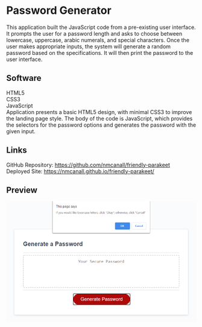 # Password Generator
This application built the JavaScript code from a pre-existing user interface.  It prompts
the user for a password length and asks to choose between lowercase, uppercase, arabic 
numerals, and special characters.  Once the user makes appropriate inputs, the system will
generate a random password based on the specifications.  It will then print the password
to the user interface.

## Software
HTML5 <br/>
CSS3 <br/>
JavaScript <br/>
Application presents a basic HTML5 design, with minimal CSS3 to improve the landing page 
style.  The body of the code is JavaScript, which provides the selectors for the password 
options and generates the password with the given input.  

## Links
GitHub Repository: https://github.com/nmcanall/friendly-parakeet <br/>
Deployed Site: https://nmcanall.github.io/friendly-parakeet/

## Preview
![screensot of site](./Develop/screenshot.PNG)